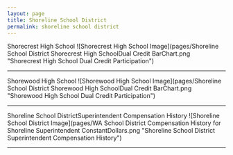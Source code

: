 ```yaml
---
layout: page
title: Shoreline School District
permalink: shoreline school district
---
```



Shorecrest High School
![Shorecrest High School Image](pages/Shoreline School District Shorecrest High SchoolDual Credit BarChart.png "Shorecrest High School Dual Credit Participation")

___

Shorewood High School
![Shorewood High School Image](pages/Shoreline School District Shorewood High SchoolDual Credit BarChart.png "Shorewood High School Dual Credit Participation")

___

Shoreline School DistrictSuperintendent Compensation History
![Shoreline School District Image](pages/WA School District Compensation History for Shoreline Superintendent ConstantDollars.png "Shoreline School District Superintendent Compensation History")

___

